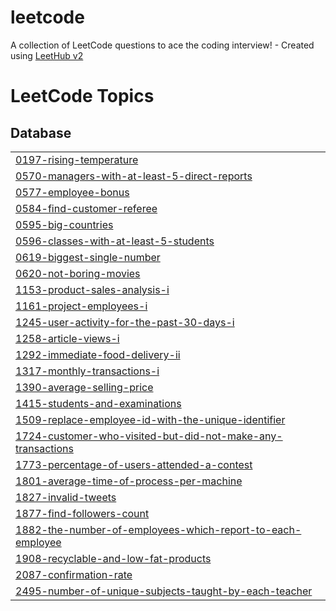 # leetcode
A collection of LeetCode questions to ace the coding interview! - Created using [LeetHub v2](https://github.com/arunbhardwaj/LeetHub-2.0)

<!---LeetCode Topics Start-->
# LeetCode Topics
## Database
|  |
| ------- |
| [0197-rising-temperature](https://github.com/Rakchanaa/leetcode/tree/master/0197-rising-temperature) |
| [0570-managers-with-at-least-5-direct-reports](https://github.com/Rakchanaa/leetcode/tree/master/0570-managers-with-at-least-5-direct-reports) |
| [0577-employee-bonus](https://github.com/Rakchanaa/leetcode/tree/master/0577-employee-bonus) |
| [0584-find-customer-referee](https://github.com/Rakchanaa/leetcode/tree/master/0584-find-customer-referee) |
| [0595-big-countries](https://github.com/Rakchanaa/leetcode/tree/master/0595-big-countries) |
| [0596-classes-with-at-least-5-students](https://github.com/Rakchanaa/leetcode/tree/master/0596-classes-with-at-least-5-students) |
| [0619-biggest-single-number](https://github.com/Rakchanaa/leetcode/tree/master/0619-biggest-single-number) |
| [0620-not-boring-movies](https://github.com/Rakchanaa/leetcode/tree/master/0620-not-boring-movies) |
| [1153-product-sales-analysis-i](https://github.com/Rakchanaa/leetcode/tree/master/1153-product-sales-analysis-i) |
| [1161-project-employees-i](https://github.com/Rakchanaa/leetcode/tree/master/1161-project-employees-i) |
| [1245-user-activity-for-the-past-30-days-i](https://github.com/Rakchanaa/leetcode/tree/master/1245-user-activity-for-the-past-30-days-i) |
| [1258-article-views-i](https://github.com/Rakchanaa/leetcode/tree/master/1258-article-views-i) |
| [1292-immediate-food-delivery-ii](https://github.com/Rakchanaa/leetcode/tree/master/1292-immediate-food-delivery-ii) |
| [1317-monthly-transactions-i](https://github.com/Rakchanaa/leetcode/tree/master/1317-monthly-transactions-i) |
| [1390-average-selling-price](https://github.com/Rakchanaa/leetcode/tree/master/1390-average-selling-price) |
| [1415-students-and-examinations](https://github.com/Rakchanaa/leetcode/tree/master/1415-students-and-examinations) |
| [1509-replace-employee-id-with-the-unique-identifier](https://github.com/Rakchanaa/leetcode/tree/master/1509-replace-employee-id-with-the-unique-identifier) |
| [1724-customer-who-visited-but-did-not-make-any-transactions](https://github.com/Rakchanaa/leetcode/tree/master/1724-customer-who-visited-but-did-not-make-any-transactions) |
| [1773-percentage-of-users-attended-a-contest](https://github.com/Rakchanaa/leetcode/tree/master/1773-percentage-of-users-attended-a-contest) |
| [1801-average-time-of-process-per-machine](https://github.com/Rakchanaa/leetcode/tree/master/1801-average-time-of-process-per-machine) |
| [1827-invalid-tweets](https://github.com/Rakchanaa/leetcode/tree/master/1827-invalid-tweets) |
| [1877-find-followers-count](https://github.com/Rakchanaa/leetcode/tree/master/1877-find-followers-count) |
| [1882-the-number-of-employees-which-report-to-each-employee](https://github.com/Rakchanaa/leetcode/tree/master/1882-the-number-of-employees-which-report-to-each-employee) |
| [1908-recyclable-and-low-fat-products](https://github.com/Rakchanaa/leetcode/tree/master/1908-recyclable-and-low-fat-products) |
| [2087-confirmation-rate](https://github.com/Rakchanaa/leetcode/tree/master/2087-confirmation-rate) |
| [2495-number-of-unique-subjects-taught-by-each-teacher](https://github.com/Rakchanaa/leetcode/tree/master/2495-number-of-unique-subjects-taught-by-each-teacher) |
<!---LeetCode Topics End-->